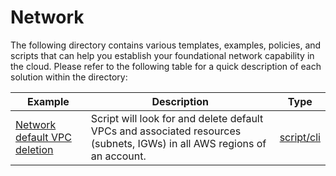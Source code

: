 # Network

The following directory contains various templates, examples, policies, and scripts that can help you establish your foundational network capability in the cloud. Please refer to the following table for a quick description of each solution within the directory:

| Example | Description | Type |
| ------- | ----------- | ---- |
| [Network default VPC  deletion](./network-default-vpc-deletion) | Script will look for and delete default VPCs and associated resources (subnets, IGWs) in all AWS regions of an account. | [script/cli](./network-default-vpc-deletion) |
